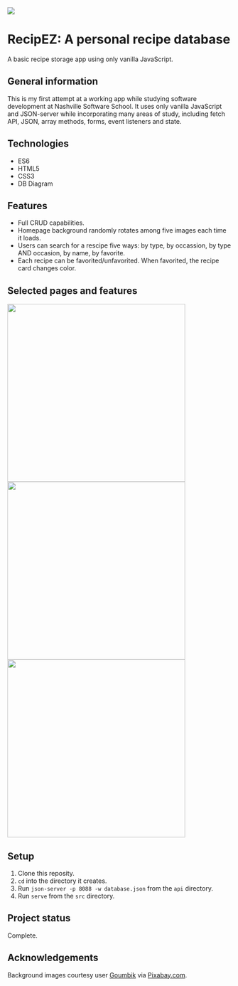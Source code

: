 <img src="https://user-images.githubusercontent.com/91277363/182044008-931f426c-6422-4bc6-a051-ffd4841011bd.png?raw=true" >

# RecipEZ: A personal recipe database
A basic recipe storage app using only vanilla JavaScript. 

## General information
This is my first attempt at a working app while studying software development at Nashville Software School. It uses only vanilla JavaScript and JSON-server while incorporating many areas of study, including fetch API, JSON, array methods, forms, event listeners and state.

## Technologies
- ES6
- HTML5
- CSS3
- DB Diagram

## Features
- Full CRUD capabilities.
- Homepage background randomly rotates among five images each time it loads. 
- Users can search for a rescipe five ways: by type, by occassion, by type AND occasion, by name, by favorite.
- Each recipe can be favorited/unfavorited. When favorited, the recipe card changes color. 

## Selected pages and features
<img src="https://user-images.githubusercontent.com/91277363/182045216-f71aac49-3091-48e3-b9d0-9f9c89108e8d.png?raw=true" height="400" >

<img src="https://user-images.githubusercontent.com/91277363/182045597-bce1386f-c8c0-4f1e-b7a3-e4cc7f1af59c.gif?raw=true" height="400" >

<img src="https://user-images.githubusercontent.com/91277363/182045235-0302a81d-4f36-4ec7-80ca-d6592e2852bc.gif?raw=true" height="400" >

## Setup 
1. Clone this reposity.
2. `cd` into the directory it creates.
3. Run `json-server -p 8088 -w database.json` from the `api` directory.
4. Run `serve` from the `src` directory.

## Project status
Complete. 

## Acknowledgements
Background images courtesy user [Goumbik](https://pixabay.com/users/goumbik-3752482/) via [Pixabay.com](https://pixabay.com/).
